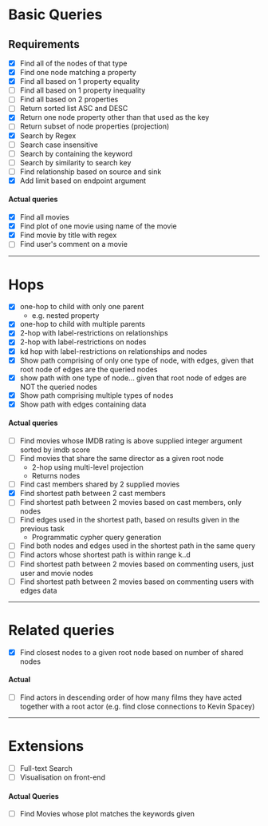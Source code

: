 # Basic Queries
## Requirements
- [x] Find all of the nodes of that type
- [x]  Find one node matching a property
- [x] Find all based on 1 property equality
- [ ] Find all based on 1 property inequality
- [ ] Find all based on 2 properties
- [ ] Return sorted list ASC and DESC
- [x] Return one node property other than that used as the key
- [ ] Return subset of node properties (projection)
- [x] Search by Regex
- [ ] Search case insensitive
- [ ] Search by containing the keyword
- [ ] Search by similarity to search key
- [ ] Find relationship based on source and sink
- [x] Add limit based on endpoint argument

#### Actual queries
- [x] Find all movies
- [x] Find plot of one movie using name of the movie
- [x] Find movie by title with regex
- [ ] Find user's comment on a movie

***
# Hops
- [x] one-hop to child with only one parent 
	- e.g. nested property
- [x] one-hop to child with multiple parents
- [x] 2-hop with label-restrictions on relationships
- [x] 2-hop with label-restrictions on nodes
- [x] kd hop with label-restrictions on relationships and nodes
- [x] Show path comprising of only one type of node, with edges, given that root node of edges are the queried nodes
- [x] show path with one type of node... given that root node of edges are NOT the queried nodes
- [x] Show path comprising multiple types of nodes
- [x] Show path with edges containing data

#### Actual queries
- [ ] Find movies whose IMDB rating is above supplied integer argument sorted by imdb score
- [ ] Find movies that share the same director as a given root node
	- 2-hop using multi-level projection
	- Returns nodes
- [ ] Find cast members shared by 2 supplied movies
- [x] Find shortest path between 2 cast members
- [ ] Find shortest path between 2 movies based on cast members, only nodes
- [ ] Find edges used in the shortest path, based on results given in the previous task
	- Programmatic cypher query generation
- [ ] Find both nodes and edges used in the shortest path in the same query
- [ ] Find actors whose shortest path is within range k..d
- [ ] Find shortest path between 2 movies based on commenting users, just user and movie nodes
- [ ] Find shortest path between 2 movies based on commenting users with edges data
***
# Related queries
- [x] Find closest nodes to a given root node based on number of shared nodes
#### Actual
- [ ] Find actors in descending order of how many films they have acted together with a root actor (e.g. find close connections to Kevin Spacey)
***
# Extensions
- [ ] Full-text Search
- [ ] Visualisation on front-end 

#### Actual Queries
- [ ] Find Movies whose plot matches the keywords given